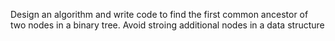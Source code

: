 Design an algorithm and write code to find the first common ancestor of two nodes in a binary tree.  Avoid stroing additional nodes in a data structure